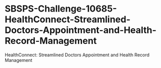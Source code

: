 # SBSPS-Challenge-10685-HealthConnect-Streamlined-Doctors-Appointment-and-Health-Record-Management
HealthConnect: Streamlined Doctors Appointment and Health Record Management
